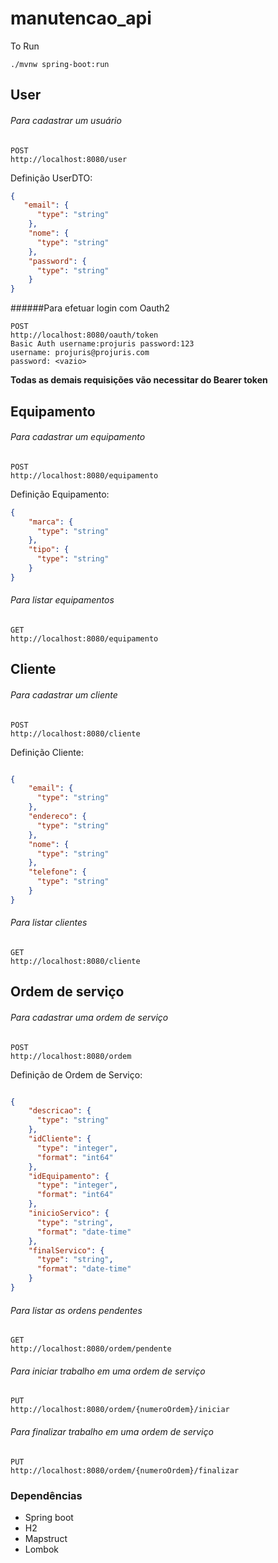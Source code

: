 # manutencao_api


To Run
```
./mvnw spring-boot:run
```

## User

###### Para cadastrar um usuário

```
POST
http://localhost:8080/user
```

Definição UserDTO:
```json
{
   "email": {
      "type": "string"
    },
    "nome": {
      "type": "string"
    },
    "password": {
      "type": "string"
    }
}
```

######Para efetuar login com Oauth2

```
POST
http://localhost:8080/oauth/token
Basic Auth username:projuris password:123
username: projuris@projuris.com
password: <vazio>

```

**Todas as demais requisições vão necessitar do Bearer token**

## Equipamento
###### Para cadastrar um equipamento

```
POST
http://localhost:8080/equipamento
```

Definição Equipamento:
```json
{
    "marca": {
      "type": "string"
    },
    "tipo": {
      "type": "string"
    }
}
```

###### Para listar equipamentos
```
GET
http://localhost:8080/equipamento
```

## Cliente
###### Para cadastrar um cliente

```
POST
http://localhost:8080/cliente
```

Definição Cliente:
```json

{
    "email": {
      "type": "string"
    },
    "endereco": {
      "type": "string"
    },
    "nome": {
      "type": "string"
    },
    "telefone": {
      "type": "string"
    }
}
```

###### Para listar clientes
```
GET
http://localhost:8080/cliente
```

## Ordem de serviço
###### Para cadastrar uma ordem de serviço
```
POST
http://localhost:8080/ordem
```

Definição de Ordem de Serviço:
```json

{
    "descricao": {
      "type": "string"
    },
    "idCliente": {
      "type": "integer",
      "format": "int64"
    },
    "idEquipamento": {
      "type": "integer",
      "format": "int64"
    },
    "inicioServico": {
      "type": "string",
      "format": "date-time"
    },
    "finalServico": {
      "type": "string",
      "format": "date-time"
    }
}
```

###### Para listar as ordens pendentes
```
GET
http://localhost:8080/ordem/pendente
```

###### Para iniciar trabalho em uma ordem de serviço
```
PUT
http://localhost:8080/ordem/{numeroOrdem}/iniciar
```

###### Para finalizar trabalho em uma ordem de serviço
```
PUT
http://localhost:8080/ordem/{numeroOrdem}/finalizar
```

### Dependências

- Spring boot
- H2
- Mapstruct
- Lombok